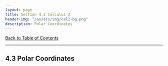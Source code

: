 ```yaml
---
layout: page
title: Section 4.3 Calculus 2
header-img: "/assets/img/cal2-bg.png"
description: Polar Coordinates
---
```


[Back to Table of Contents](../..)

---

## 4.3 Polar Coordinates
